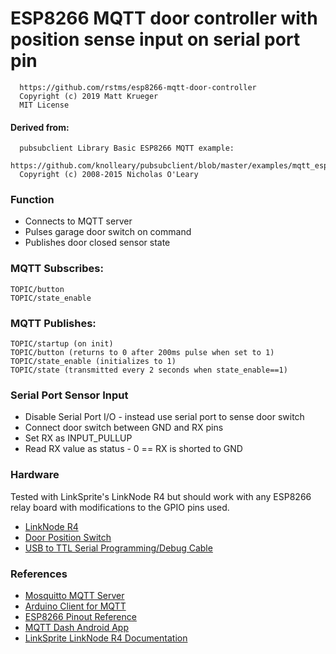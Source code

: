 # ESP8266 MQTT door controller with position sense input on serial port pin

```
  https://github.com/rstms/esp8266-mqtt-door-controller
  Copyright (c) 2019 Matt Krueger
  MIT License 
```
 
#### Derived from:
```
  pubsubclient Library Basic ESP8266 MQTT example:
  https://github.com/knolleary/pubsubclient/blob/master/examples/mqtt_esp8266/mqtt_esp8266.ino
  Copyright (c) 2008-2015 Nicholas O'Leary
```

### Function
 - Connects to MQTT server
 - Pulses garage door switch on command
 - Publishes door closed sensor state

### MQTT Subscribes: 
```
TOPIC/button
TOPIC/state_enable
```
   
### MQTT Publishes:
```
TOPIC/startup (on init)
TOPIC/button (returns to 0 after 200ms pulse when set to 1)
TOPIC/state_enable (initializes to 1)
TOPIC/state (transmitted every 2 seconds when state_enable==1)
```
   
### Serial Port Sensor Input
   - Disable Serial Port I/O - instead use serial port to sense door switch
   - Connect door switch between GND and RX pins
   - Set RX as INPUT_PULLUP
   - Read RX value as status - 0 == RX is shorted to GND

### Hardware
Tested with LinkSprite's LinkNode R4 but should work with any ESP8266 relay board with modifications to the GPIO pins used. 
 - [LinkNode R4](https://www.amazon.com/LinkSprite-211201004-Arduino-Compatible-Wi-Fi-Controller/dp/B01NB0XJ0F/ref=sr_1_1?keywords=linknode+r4&qid=1564273376&s=electronics&sr=1-1)
 - [Door Position Switch](https://www.amazon.com/gp/product/B00LYD8CRK/ref=ppx_yo_dt_b_asin_title_o00_s00?ie=UTF8&psc=1) 
 - [USB to TTL Serial Programming/Debug Cable](https://www.adafruit.com/product/954)
 
### References
 - [Mosquitto MQTT Server](https://mosquitto.org/) 
 - [Arduino Client for MQTT](https://pubsubclient.knolleary.net/)
 - [ESP8266 Pinout Reference](https://randomnerdtutorials.com/esp8266-pinout-reference-gpios/)
 - [MQTT Dash Android App](https://play.google.com/store/apps/details?id=net.routix.mqttdash&hl=en_US)
 - [LinkSprite LinkNode R4 Documentation](http://learn.linksprite.com/linknode/linknode-r4-arduino-compatible-wifi-relay-controller/)

